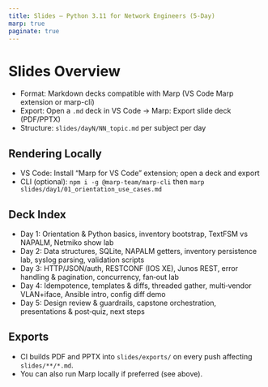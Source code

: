 ```yaml
---
title: Slides — Python 3.11 for Network Engineers (5‑Day)
marp: true
paginate: true
---
```


# Slides Overview

- Format: Markdown decks compatible with Marp (VS Code Marp extension or marp-cli)
- Export: Open a `.md` deck in VS Code → Marp: Export slide deck (PDF/PPTX)
- Structure: `slides/dayN/NN_topic.md` per subject per day

## Rendering Locally

- VS Code: Install “Marp for VS Code” extension; open a deck and export
- CLI (optional): `npm i -g @marp-team/marp-cli` then `marp slides/day1/01_orientation_use_cases.md`

## Deck Index

- Day 1: Orientation & Python basics, inventory bootstrap, TextFSM vs NAPALM, Netmiko show lab
- Day 2: Data structures, SQLite, NAPALM getters, inventory persistence lab, syslog parsing, validation scripts
- Day 3: HTTP/JSON/auth, RESTCONF (IOS XE), Junos REST, error handling & pagination, concurrency, fan‑out lab
- Day 4: Idempotence, templates & diffs, threaded gather, multi‑vendor VLAN+iface, Ansible intro, config diff demo
- Day 5: Design review & guardrails, capstone orchestration, presentations & post‑quiz, next steps

## Exports

- CI builds PDF and PPTX into `slides/exports/` on every push affecting `slides/**/*.md`.
- You can also run Marp locally if preferred (see above).
